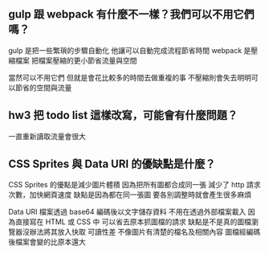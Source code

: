 ## gulp 跟 webpack 有什麼不一樣？我們可以不用它們嗎？
gulp 是把一些繁瑣的步驟自動化
他讓可以自動完成流程節省時間
webpack 是壓縮檔案
把檔案壓縮的更小節省流量與空間

當然可以不用它們
但就是會花比較多的時間去做重複的事
不壓縮則會失去明明可以節省的空間與流量

## hw3 把 todo list 這樣改寫，可能會有什麼問題？
一直重新讀取流量會很大

## CSS Sprites 與 Data URI 的優缺點是什麼？
CSS Sprites 的優點是減少圖片體積
因為把所有圖都合成同一張
減少了 http 請求次數，加快網頁速度
缺點是因為都在同一張圖
要各別調整時就會產生很多麻煩

Data URI
檔案透過 base64 編碼後以文字儲存資料
不用在透過外部檔案載入
因為直接寫在 HTML 或 CSS 中
可以省去原本抓圖檔的請求
缺點是不是真的圖檔瀏覽器沒辦法將其放入快取
可讀性差 不像圖片有清楚的檔名及相關內容
圖檔經編碼後檔案會變的比原本還大